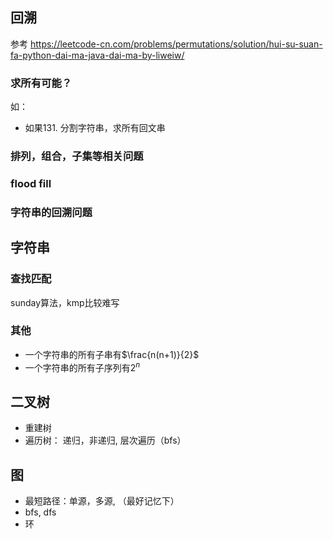 ## 回溯
参考 https://leetcode-cn.com/problems/permutations/solution/hui-su-suan-fa-python-dai-ma-java-dai-ma-by-liweiw/
### 求所有可能？
如：
- 如果131. 分割字符串，求所有回文串
### 排列，组合，子集等相关问题
### flood fill
### 字符串的回溯问题

## 字符串
### 查找匹配
sunday算法，kmp比较难写
### 其他
- 一个字符串的所有子串有$\frac{n(n+1)}{2}$
- 一个字符串的所有子序列有$2^n$

## 二叉树
- 重建树
- 遍历树： 递归，非递归, 层次遍历（bfs）

## 图
- 最短路径：单源，多源, （最好记忆下）
- bfs, dfs
- 环
